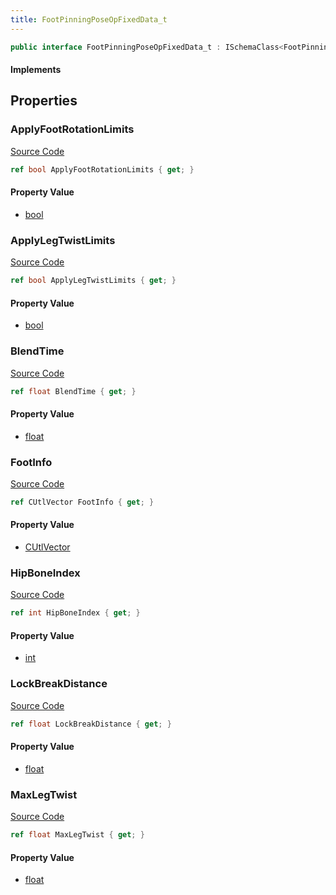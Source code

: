 ```yaml
---
title: FootPinningPoseOpFixedData_t
---
```


```csharp
public interface FootPinningPoseOpFixedData_t : ISchemaClass<FootPinningPoseOpFixedData_t>, ISchemaField, ISchemaClass, INativeHandle
```

#### Implements

## Properties

### ApplyFootRotationLimits

[Source Code](https://github.com/swiftly-solution/swiftlys2/blob/beta/managed/src/SwiftlyS2.Generated/Schemas/Interfaces/FootPinningPoseOpFixedData_t.cs#L29)

```csharp
ref bool ApplyFootRotationLimits { get; }
```

#### Property Value

- [bool](https://learn.microsoft.com/dotnet/api/system.boolean)

### ApplyLegTwistLimits

[Source Code](https://github.com/swiftly-solution/swiftlys2/blob/beta/managed/src/SwiftlyS2.Generated/Schemas/Interfaces/FootPinningPoseOpFixedData_t.cs#L27)

```csharp
ref bool ApplyLegTwistLimits { get; }
```

#### Property Value

- [bool](https://learn.microsoft.com/dotnet/api/system.boolean)

### BlendTime

[Source Code](https://github.com/swiftly-solution/swiftlys2/blob/beta/managed/src/SwiftlyS2.Generated/Schemas/Interfaces/FootPinningPoseOpFixedData_t.cs#L19)

```csharp
ref float BlendTime { get; }
```

#### Property Value

- [float](https://learn.microsoft.com/dotnet/api/system.single)

### FootInfo

[Source Code](https://github.com/swiftly-solution/swiftlys2/blob/beta/managed/src/SwiftlyS2.Generated/Schemas/Interfaces/FootPinningPoseOpFixedData_t.cs#L17)

```csharp
ref CUtlVector FootInfo { get; }
```

#### Property Value

- [CUtlVector](/docs/api/)

### HipBoneIndex

[Source Code](https://github.com/swiftly-solution/swiftlys2/blob/beta/managed/src/SwiftlyS2.Generated/Schemas/Interfaces/FootPinningPoseOpFixedData_t.cs#L25)

```csharp
ref int HipBoneIndex { get; }
```

#### Property Value

- [int](https://learn.microsoft.com/dotnet/api/system.int32)

### LockBreakDistance

[Source Code](https://github.com/swiftly-solution/swiftlys2/blob/beta/managed/src/SwiftlyS2.Generated/Schemas/Interfaces/FootPinningPoseOpFixedData_t.cs#L21)

```csharp
ref float LockBreakDistance { get; }
```

#### Property Value

- [float](https://learn.microsoft.com/dotnet/api/system.single)

### MaxLegTwist

[Source Code](https://github.com/swiftly-solution/swiftlys2/blob/beta/managed/src/SwiftlyS2.Generated/Schemas/Interfaces/FootPinningPoseOpFixedData_t.cs#L23)

```csharp
ref float MaxLegTwist { get; }
```

#### Property Value

- [float](https://learn.microsoft.com/dotnet/api/system.single)

